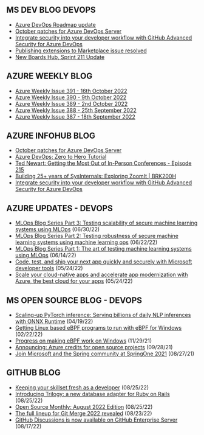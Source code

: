 ## MS DEV BLOG DEVOPS 

<!-- DEVBLOGDEVOPS:START -->
- [Azure DevOps Roadmap update](https://devblogs.microsoft.com/devops/azure-devops-roadmap-update/)
- [October patches for Azure DevOps Server](https://devblogs.microsoft.com/devops/october-patches-for-azure-devops-server-2/)
- [Integrate security into your developer workflow with GitHub Advanced Security for Azure DevOps](https://devblogs.microsoft.com/devops/integrate-security-into-your-developer-workflow-with-github-advanced-security-for-azure-devops/)
- [Publishing extensions to Marketplace issue resolved](https://devblogs.microsoft.com/devops/publishing-extensions-to-marketplace-issue-resolved/)
- [New Boards Hub, Sprint 211 Update](https://devblogs.microsoft.com/devops/new-boards-hub-sprint-211-update/)
<!-- DEVBLOGDEVOPS:END -->


## AZURE WEEKLY BLOG

<!-- AZUREWEEKLY:START -->
- [Azure Weekly Issue 391 - 16th October 2022](https://azureweekly.info/issue-391.html)
- [Azure Weekly Issue 390 - 9th October 2022](https://azureweekly.info/issue-390.html)
- [Azure Weekly Issue 389 - 2nd October 2022](https://azureweekly.info/issue-389.html)
- [Azure Weekly Issue 388 - 25th September 2022](https://azureweekly.info/issue-388.html)
- [Azure Weekly Issue 387 - 18th September 2022](https://azureweekly.info/issue-387.html)
<!-- AZUREWEEKLY:END -->

## AZURE INFOHUB BLOG 

<!-- AZUREINFOHUB:START -->
- [October patches for Azure DevOps Server](https://devblogs.microsoft.com/devops/october-patches-for-azure-devops-server-2/)
- [Azure DevOps: Zero to Hero Tutorial](https://www.youtube.com/watch?v=DoWhZO7nbCY)
- [Ted Newart: Getting the Most Out of In-Person Conferences - Episode 215](http://feed.azuredevops.show/ted-newart-getting-the-most-out-of-in-person-conferences-episode-215)
- [Building 25+ years of SysInternals: Exploring ZoomIt | BRK200H](https://www.youtube.com/watch?v=VrE5DrDrdpQ)
- [Integrate security into your developer workflow with GitHub Advanced Security for Azure DevOps](https://devblogs.microsoft.com/devops/integrate-security-into-your-developer-workflow-with-github-advanced-security-for-azure-devops/)
<!-- AZUREINFOHUB:END -->


## AZURE UPDATES - DEVOPS 

<!-- AZUREUPDATES:START -->

 - [MLOps Blog Series Part 3: Testing scalability of secure machine learning systems using MLOps](https://azure.microsoft.com/blog/mlops-blog-series-part-3-testing-scalability-of-secure-machine-learning-systems-using-mlops/) (06/30/22)
 - [MLOps Blog Series Part 2: Testing robustness of secure machine learning systems using machine learning ops](https://azure.microsoft.com/blog/mlops-blog-series-part-2-testing-robustness-of-secure-machine-learning-systems-using-machine-learning-ops/) (06/22/22)
 - [MLOps Blog Series Part 1: The art of testing machine learning systems using MLOps](https://azure.microsoft.com/blog/mlops-blog-series-part-1-the-art-of-testing-machine-learning-systems-using-mlops/) (06/14/22)
 - [Code, test, and ship your next app quickly and securely with Microsoft developer tools](https://azure.microsoft.com/blog/code-test-and-ship-your-next-app-quickly-and-securely-with-microsoft-developer-tools/) (05/24/22)
 - [Scale your cloud-native apps and accelerate app modernization with Azure, the best cloud for your apps](https://azure.microsoft.com/blog/scale-your-cloudnative-apps-and-accelerate-app-modernization-with-azure-the-best-cloud-for-your-apps/) (05/24/22)
<!-- AZUREUPDATES:END -->


## MS OPEN SOURCE BLOG - DEVOPS 

<!-- MSOPENSOURCEBLOG:START -->

 - [Scaling-up PyTorch inference: Serving billions of daily NLP inferences with ONNX Runtime](https://cloudblogs.microsoft.com/opensource/2022/04/19/scaling-up-pytorch-inference-serving-billions-of-daily-nlp-inferences-with-onnx-runtime/) (04/19/22)
 - [Getting Linux based eBPF programs to run with eBPF for Windows](https://cloudblogs.microsoft.com/opensource/2022/02/22/getting-linux-based-ebpf-programs-to-run-with-ebpf-for-windows/) (02/22/22)
 - [Progress on making eBPF work on Windows](https://cloudblogs.microsoft.com/opensource/2021/11/29/progress-on-making-ebpf-work-on-windows/) (11/29/21)
 - [Announcing: Azure credits for open source projects](https://cloudblogs.microsoft.com/opensource/2021/09/28/announcing-azure-credits-for-open-source-projects/) (09/28/21)
 - [Join Microsoft and the Spring community at SpringOne 2021](https://cloudblogs.microsoft.com/opensource/2021/08/27/join-microsoft-and-the-spring-community-at-springone-2021/) (08/27/21)
<!-- MSOPENSOURCEBLOG:END -->


## GITHUB BLOG


<!-- GITHUB:START -->

 - [Keeping your skillset fresh as a developer](https://github.blog/2022-08-25-keeping-your-skillset-fresh-as-a-developer/) (08/25/22)
 - [Introducing Trilogy: a new database adapter for Ruby on Rails](https://github.blog/2022-08-25-introducing-trilogy-a-new-database-adapter-for-ruby-on-rails/) (08/25/22)
 - [Open Source Monthly: August 2022 Edition](https://github.blog/2022-08-25-open-source-monthly-august-2022-edition/) (08/25/22)
 - [The full lineup for Git Merge 2022 revealed](https://github.blog/2022-08-23-the-full-lineup-for-git-merge-2022-revealed/) (08/23/22)
 - [GitHub Discussions is now available on GitHub Enterprise Server](https://github.blog/2022-08-17-github-discussions-is-now-available-on-github-enterprise-server/) (08/17/22)
<!-- GITHUB:END -->
